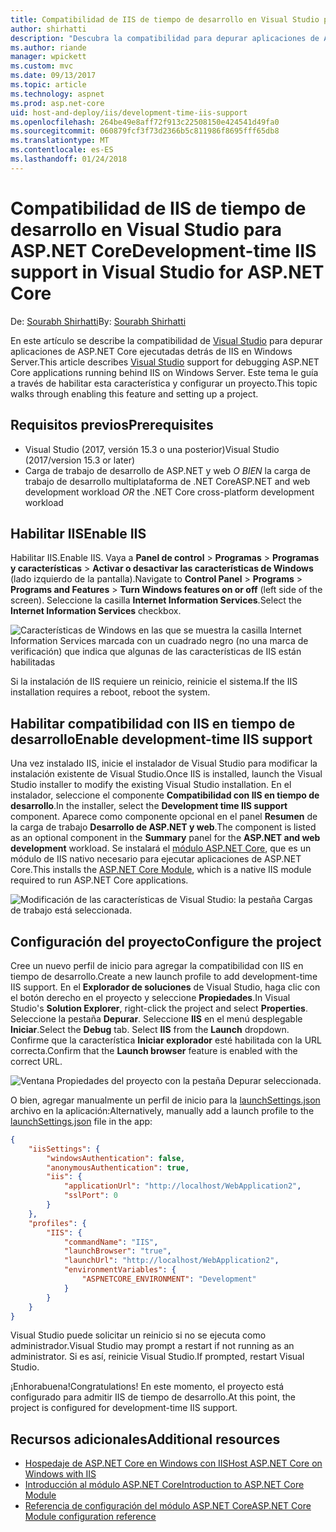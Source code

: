 ```yaml
---
title: Compatibilidad de IIS de tiempo de desarrollo en Visual Studio para ASP.NET Core
author: shirhatti
description: "Descubra la compatibilidad para depurar aplicaciones de ASP.NET Core al ejecutarlas detrás de IIS en Windows Server."
ms.author: riande
manager: wpickett
ms.custom: mvc
ms.date: 09/13/2017
ms.topic: article
ms.technology: aspnet
ms.prod: asp.net-core
uid: host-and-deploy/iis/development-time-iis-support
ms.openlocfilehash: 264be49e8aff72f913c22508150e424541d49fa0
ms.sourcegitcommit: 060879fcf3f73d2366b5c811986f8695fff65db8
ms.translationtype: MT
ms.contentlocale: es-ES
ms.lasthandoff: 01/24/2018
---
```

# <a name="development-time-iis-support-in-visual-studio-for-aspnet-core"></a><span data-ttu-id="a00d2-103">Compatibilidad de IIS de tiempo de desarrollo en Visual Studio para ASP.NET Core</span><span class="sxs-lookup"><span data-stu-id="a00d2-103">Development-time IIS support in Visual Studio for ASP.NET Core</span></span>

<span data-ttu-id="a00d2-104">De: [Sourabh Shirhatti](https://twitter.com/sshirhatti)</span><span class="sxs-lookup"><span data-stu-id="a00d2-104">By: [Sourabh Shirhatti](https://twitter.com/sshirhatti)</span></span>

<span data-ttu-id="a00d2-105">En este artículo se describe la compatibilidad de [Visual Studio](https://www.visualstudio.com/vs/) para depurar aplicaciones de ASP.NET Core ejecutadas detrás de IIS en Windows Server.</span><span class="sxs-lookup"><span data-stu-id="a00d2-105">This article describes [Visual Studio](https://www.visualstudio.com/vs/) support for debugging ASP.NET Core applications running behind IIS on Windows Server.</span></span> <span data-ttu-id="a00d2-106">Este tema le guía a través de habilitar esta característica y configurar un proyecto.</span><span class="sxs-lookup"><span data-stu-id="a00d2-106">This topic walks through enabling this feature and setting up a project.</span></span>

## <a name="prerequisites"></a><span data-ttu-id="a00d2-107">Requisitos previos</span><span class="sxs-lookup"><span data-stu-id="a00d2-107">Prerequisites</span></span>

* <span data-ttu-id="a00d2-108">Visual Studio (2017, versión 15.3 o una posterior)</span><span class="sxs-lookup"><span data-stu-id="a00d2-108">Visual Studio (2017/version 15.3 or later)</span></span>
* <span data-ttu-id="a00d2-109">Carga de trabajo de desarrollo de ASP.NET y web *O BIEN* la carga de trabajo de desarrollo multiplataforma de .NET Core</span><span class="sxs-lookup"><span data-stu-id="a00d2-109">ASP.NET and web development workload *OR* the .NET Core cross-platform development workload</span></span>

## <a name="enable-iis"></a><span data-ttu-id="a00d2-110">Habilitar IIS</span><span class="sxs-lookup"><span data-stu-id="a00d2-110">Enable IIS</span></span>

<span data-ttu-id="a00d2-111">Habilitar IIS.</span><span class="sxs-lookup"><span data-stu-id="a00d2-111">Enable IIS.</span></span> <span data-ttu-id="a00d2-112">Vaya a **Panel de control** > **Programas** > **Programas y características** > **Activar o desactivar las características de Windows** (lado izquierdo de la pantalla).</span><span class="sxs-lookup"><span data-stu-id="a00d2-112">Navigate to **Control Panel** > **Programs** > **Programs and Features** > **Turn Windows features on or off** (left side of the screen).</span></span> <span data-ttu-id="a00d2-113">Seleccione la casilla **Internet Information Services**.</span><span class="sxs-lookup"><span data-stu-id="a00d2-113">Select the **Internet Information Services** checkbox.</span></span>

![Características de Windows en las que se muestra la casilla Internet Information Services marcada con un cuadrado negro (no una marca de verificación) que indica que algunas de las características de IIS están habilitadas](development-time-iis-support/_static/enable_iis.png)

<span data-ttu-id="a00d2-115">Si la instalación de IIS requiere un reinicio, reinicie el sistema.</span><span class="sxs-lookup"><span data-stu-id="a00d2-115">If the IIS installation requires a reboot, reboot the system.</span></span>

## <a name="enable-development-time-iis-support"></a><span data-ttu-id="a00d2-116">Habilitar compatibilidad con IIS en tiempo de desarrollo</span><span class="sxs-lookup"><span data-stu-id="a00d2-116">Enable development-time IIS support</span></span>

<span data-ttu-id="a00d2-117">Una vez instalado IIS, inicie el instalador de Visual Studio para modificar la instalación existente de Visual Studio.</span><span class="sxs-lookup"><span data-stu-id="a00d2-117">Once IIS is installed, launch the Visual Studio installer to modify the existing Visual Studio installation.</span></span> <span data-ttu-id="a00d2-118">En el instalador, seleccione el componente **Compatibilidad con IIS en tiempo de desarrollo**.</span><span class="sxs-lookup"><span data-stu-id="a00d2-118">In the installer, select the **Development time IIS support** component.</span></span> <span data-ttu-id="a00d2-119">Aparece como componente opcional en el panel **Resumen** de la carga de trabajo **Desarrollo de ASP.NET y web**.</span><span class="sxs-lookup"><span data-stu-id="a00d2-119">The component is listed as an optional component in the **Summary** panel for the **ASP.NET and web development** workload.</span></span> <span data-ttu-id="a00d2-120">Se instalará el [módulo ASP.NET Core](xref:fundamentals/servers/aspnet-core-module), que es un módulo de IIS nativo necesario para ejecutar aplicaciones de ASP.NET Core.</span><span class="sxs-lookup"><span data-stu-id="a00d2-120">This installs the [ASP.NET Core Module](xref:fundamentals/servers/aspnet-core-module), which is a native IIS module required to run ASP.NET Core applications.</span></span>

![Modificación de las características de Visual Studio: la pestaña Cargas de trabajo está seleccionada.](development-time-iis-support/_static/development_time_support.png)

## <a name="configure-the-project"></a><span data-ttu-id="a00d2-124">Configuración del proyecto</span><span class="sxs-lookup"><span data-stu-id="a00d2-124">Configure the project</span></span>

<span data-ttu-id="a00d2-125">Cree un nuevo perfil de inicio para agregar la compatibilidad con IIS en tiempo de desarrollo.</span><span class="sxs-lookup"><span data-stu-id="a00d2-125">Create a new launch profile to add development-time IIS support.</span></span> <span data-ttu-id="a00d2-126">En el **Explorador de soluciones** de Visual Studio, haga clic con el botón derecho en el proyecto y seleccione **Propiedades**.</span><span class="sxs-lookup"><span data-stu-id="a00d2-126">In Visual Studio's **Solution Explorer**, right-click the project and select **Properties**.</span></span> <span data-ttu-id="a00d2-127">Seleccione la pestaña **Depurar**. Seleccione **IIS** en el menú desplegable **Iniciar**.</span><span class="sxs-lookup"><span data-stu-id="a00d2-127">Select the **Debug** tab. Select **IIS** from the **Launch** dropdown.</span></span> <span data-ttu-id="a00d2-128">Confirme que la característica **Iniciar explorador** esté habilitada con la URL correcta.</span><span class="sxs-lookup"><span data-stu-id="a00d2-128">Confirm that the **Launch browser** feature is enabled with the correct URL.</span></span>

![Ventana Propiedades del proyecto con la pestaña Depurar seleccionada.](development-time-iis-support/_static/project_properties.png)

<span data-ttu-id="a00d2-133">O bien, agregar manualmente un perfil de inicio para la [launchSettings.json](http://json.schemastore.org/launchsettings) archivo en la aplicación:</span><span class="sxs-lookup"><span data-stu-id="a00d2-133">Alternatively, manually add a launch profile to the [launchSettings.json](http://json.schemastore.org/launchsettings) file in the app:</span></span>

```json
{
    "iisSettings": {
        "windowsAuthentication": false,
        "anonymousAuthentication": true,
        "iis": {
            "applicationUrl": "http://localhost/WebApplication2",
            "sslPort": 0
        }
    },
    "profiles": {
        "IIS": {
            "commandName": "IIS",
            "launchBrowser": "true",
            "launchUrl": "http://localhost/WebApplication2",
            "environmentVariables": {
                "ASPNETCORE_ENVIRONMENT": "Development"
            }
        }
    }
}
```

<span data-ttu-id="a00d2-134">Visual Studio puede solicitar un reinicio si no se ejecuta como administrador.</span><span class="sxs-lookup"><span data-stu-id="a00d2-134">Visual Studio may prompt a restart if not running as an administrator.</span></span> <span data-ttu-id="a00d2-135">Si es así, reinicie Visual Studio.</span><span class="sxs-lookup"><span data-stu-id="a00d2-135">If prompted, restart Visual Studio.</span></span>

<span data-ttu-id="a00d2-136">¡Enhorabuena!</span><span class="sxs-lookup"><span data-stu-id="a00d2-136">Congratulations!</span></span> <span data-ttu-id="a00d2-137">En este momento, el proyecto está configurado para admitir IIS de tiempo de desarrollo.</span><span class="sxs-lookup"><span data-stu-id="a00d2-137">At this point, the project is configured for development-time IIS support.</span></span> 

## <a name="additional-resources"></a><span data-ttu-id="a00d2-138">Recursos adicionales</span><span class="sxs-lookup"><span data-stu-id="a00d2-138">Additional resources</span></span>

* [<span data-ttu-id="a00d2-139">Hospedaje de ASP.NET Core en Windows con IIS</span><span class="sxs-lookup"><span data-stu-id="a00d2-139">Host ASP.NET Core on Windows with IIS</span></span>](xref:host-and-deploy/iis/index)
* [<span data-ttu-id="a00d2-140">Introducción al módulo ASP.NET Core</span><span class="sxs-lookup"><span data-stu-id="a00d2-140">Introduction to ASP.NET Core Module</span></span>](xref:fundamentals/servers/aspnet-core-module)
* [<span data-ttu-id="a00d2-141">Referencia de configuración del módulo ASP.NET Core</span><span class="sxs-lookup"><span data-stu-id="a00d2-141">ASP.NET Core Module configuration reference</span></span>](xref:host-and-deploy/aspnet-core-module)
